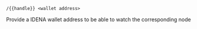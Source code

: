 
`/{{handle}} <wallet address>`  

Provide a IDENA wallet address to be able to watch the corresponding node 